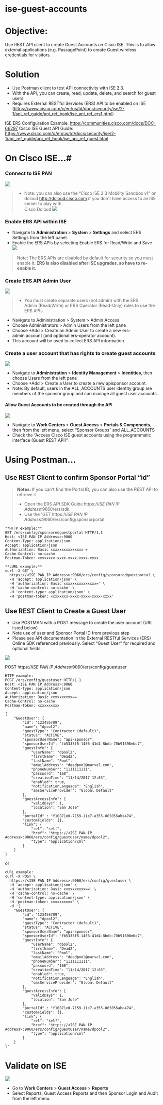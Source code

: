 # ise-guest-accounts

# Objective: #
Use REST API client to create Guest Accounts on Cisco ISE.  This is to allow external applications (e.g. PassagePoint) to create Guest wireless credentials for visitors.

# Solution #
- Use Postman client to test API connectivity with ISE 2.3.
- With the API, you can create, read, update, delete, and search for guest users.
- Requires External RESTful Services (ERS) API to be enabled on ISE (https://www.cisco.com/c/en/us/td/docs/security/ise/2-1/api_ref_guide/api_ref_book/ise_api_ref_ers1.html)


ISE ERS Configuration Example: https://communities.cisco.com/docs/DOC-66297
Cisco ISE Guest API Guide: https://www.cisco.com/c/en/us/td/docs/security/ise/2-1/api_ref_guide/api_ref_book/ise_api_ref_guest.html


# On Cisco ISE...#
### Connect to ISE PAN ###
![](/images/ise-pan.png)


>- Note: you can also use the “Cisco ISE 2.3 Mobility Sandbox v1” on dcloud http://dcloud.cisco.com if you don't have access to an ISE server to play with.  
Cisco Dcloud
![](/images/dcloud.png)


### Enable ERS API within ISE ###
- Navigate to **Administration** > **System** > **Settings** and select ERS Settings from the left panel.
- Enable the ERS APIs by selecting Enable ERS for Read/Write and Save
![](/images/ise-enable-ers.png)

>Note: The ERS APIs are disabled by default for security so you must enable it.
>**ERS is also disabled after ISE upgrades, so have to re-enable it.**


### Create ERS API Admin User ###
![](/images/ise-ers-admin.png)
>- You must create separate users (not admin) with the ERS Admin (Read/Write) or ERS Operator (Read-Only) roles to use the ERS APIs.

- Navigate to Administration > System > Admin Access
- Choose Administrators > Admin Users from the left pane
- Choose +Add > Create an Admin User to create a new ers-admin account (and optional ers-operator account).
- This account will be used to collect ERS API information.


### Create a user account that has rights to create guest accounts ###
![](/images/ise-api-user.png)
- Navigate to **Administration** > **Identity Management** > **Identities**, then choose Users from the left pane
- Choose +Add > Create a User to create a new apisponsor account.
- Note: By default, users in the ALL_ACCOUNTS user identity group are members of the sponsor group and can manage all guest user accounts.


#### Allow Guest Accounts to be created through the API ###
![](/images/ise-enable-api.png)
- Navigate to **Work Centers** > **Guest Access** > **Portals & Components**, then from the left menu, select “Sponsor Groups” and ALL_ACCOUNTS
- Check the “Access Cisco ISE guest accounts using the programmatic interface (Guest REST API)”.


# Using Postman... # 
## Use REST Client to confirm Sponsor Portal “id” ##

>**Notes:**
>If you can't find the Portal ID, you can also use the REST API to retrieve it
>- Open the ERS API SDK Guide https://_ISE PAN IP Address_:9060/ers/sdk
>- Use the 'GET https://_ISE PAN IP Address_:9060/ers/config/sponsorportal' 

```
**HTTP example:**
GET /ers/config/sponsoredguestportal HTTP/1.1
Host: <ISE PAN IP Address>:9060
Content-Type: application/json
Accept: application/json
Authorization: Basic xxxxxxxxxxxxxxx =
Cache-Control: no-cache
Postman-Token: xxxxxxxx-xxxx-xxxx-xxxx-xxxx
```

```
**cURL example:**
curl -X GET \
  https://<ISE PAN IP Address>:9060/ers/config/sponsoredguestportal \
  -H 'accept: application/json' \
  -H 'authorization: Basic xxxxxxxxxxxxxxx=' \
  -H 'cache-control: no-cache' \
  -H 'content-type: application/json' \
  -H 'postman-token: xxxxxxxx-xxxx-xxxx-xxxx-xxxx'
```

## Use REST Client to Create a Guest User ##

- Use POSTMAN with a POST message to create the user account (URL listed below)   
- Note use of user and Sponsor Portal ID from previous step
- Please see API documentation in the External RESTful Services (ERS) Online SDK referenced previously. Select “Guest User” for required and optional fields.

![](/images/ise-guest-fields.png)

POST https://_ISE PAN IP Address_:9060/ers/config/guestuser
  
```
HTTP example:
POST /ers/config/guestuser HTTP/1.1
Host: <ISE PAN IP Address>:9060
Content-Type: application/json
Accept: application/json
Authorization: Basic xxxxxxxxxx==
Cache-Control: no-cache
Postman-Token: xxxxxxxxxx

{
    "GuestUser": {
        "id": "123456789",
        "name": "dpool2",
        "guestType": "Contractor (default)",
        "status": "ACTIVE",
        "sponsorUserName": "api-sponsor",
		"sponsorUserId": "fb5335f5-1456-41d4-8bdb-70b91398ebc7",
        "guestInfo": {
            "userName": "dpool2",
            "firstName": "Dead2",
            "lastName": "Pool",
            "emailAddress": "deadpool@marvel.com",
            "phoneNumber": "1111111111",
            "password": "168",
            "creationTime": "11/14/2017 12:03",
            "enabled": true,
            "notificationLanguage": "English",
            "smsServiceProvider": "Global Default"
        },
        "guestAccessInfo": {
            "validDays": 1,
            "location": "San Jose"
        },
        "portalId" : "f10871e0-7159-11e7-a355-005056aba474",
        "customFields": {},
        "link": {
            "rel": "self",
            "href": "https://<ISE PAN IP Address>:9060/ers/config/guestuser/name/dpool2",
            "type": "application/xml"
        }
    }
}
```

or 

```
cURL example:
curl -X POST \
  https://<ISE PAN IP Address>:9060/ers/config/guestuser \
  -H 'accept: application/json' \
  -H 'authorization: Basic xxxxxxxxxx==' \
  -H 'cache-control: no-cache' \
  -H 'content-type: application/json' \
  -H 'postman-token: xxxxxxxxxx' \
  -d '{
    "GuestUser": {
        "id": "123456789",
        "name": "dpool2",
        "guestType": "Contractor (default)",
        "status": "ACTIVE",
        "sponsorUserName": "api-sponsor",
		"sponsorUserId": "fb5335f5-1456-41d4-8bdb-70b91398ebc7",
        "guestInfo": {
            "userName": "dpool2",
            "firstName": "Dead2",
            "lastName": "Pool",
            "emailAddress": "deadpool@marvel.com",
            "phoneNumber": "1111111111",
            "password": "168",
            "creationTime": "11/14/2017 12:03",
            "enabled": true,
            "notificationLanguage": "English",
            "smsServiceProvider": "Global Default"
        },
        "guestAccessInfo": {
            "validDays": 1,
            "location": "San Jose"
        },
        "portalId" : "f10871e0-7159-11e7-a355-005056aba474",
        "customFields": {},
        "link": {
            "rel": "self",
            "href": "https://<ISE PAN IP Address>:9060/ers/config/guestuser/name/dpool2",
            "type": "application/xml"
        }
    }
}'
```

# Validate on ISE #
![](/images/ise-guest-validation.png)
- Go to **Work Centers** > **Guest Access** > **Reports**
- Select Reports, Guest Access Reports and then Sponsor Login and Audit from the left menu.

